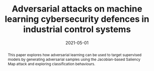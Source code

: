 ---
title: "Adversarial attacks on machine learning cybersecurity defences in industrial control systems"
authors:
- Eirini Anthi
- Lowri Williams
- Matilda Rhode
- Pete Burnap
- Adam Wedgbury

date: "2021-05-01"
doi: "https://www.sciencedirect.com/science/article/pii/S2214212620308607"

# Schedule page publish date (NOT publication's date).
publishDate: ""

# Publication type.
# Legend: 0 = Uncategorized; 1 = Conference paper; 2 = Journal article;
# 3 = Preprint / Working Paper; 4 = Report; 5 = Book; 6 = Book section;
# 7 = Thesis; 8 = Patent
publication_types: ["2"]

# Publication name and optional abbreviated publication name.
publication: 'Journal of Information Security and Applications'
publication_short: ""

abstract: This paper explores how adversarial learning can be used to target supervised models by generating adversarial samples using the Jacobian-based Saliency Map attack and exploring classification behaviours. 

# Summary. An optional shortened abstract.
summary: 

tags:
- Industrial Control Systems
- Supervised machine learning
- Adversarial Machine Learning
- Attack detection
- Intrusion Detection System
featured: true

# links:
# - icon: arxiv
#   icon_pack: ai
#   name: arXiv:1904.04067
#   url: https://arxiv.org/abs/1904.04067
# - icon: inspire
#   icon_pack: ai
#   name: inspire1728738
#   url: https://inspirehep.net/literature/1728738
# - icon: springer
#   icon_pack: ai
#   name: JHEP 07 (2019) 123
#   url: https://doi.org/10.1007/JHEP07(2019)123
  
---